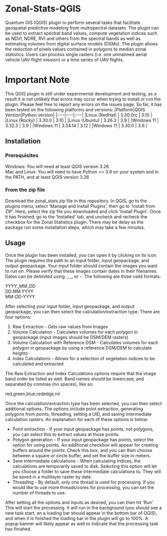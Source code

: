 # Zonal-Stats-QGIS
Quantum GIS (QGIS) plugin to perform several tasks that facilitate geospatial predictive modeling from multispectral datasets. The plugin can be used to extract spectral band values, compute vegetation indices such as NDVI, NDRE, RVI and others from the spectral bands as well as estimating volumes from digital surface models (DSMs). The plugin allows the reduction of pixels values contained in polygons to median zonal statistics. Users can process single rasters (i.e. one unmanned aerial vehicle UAV flight mission) or a time series of UAV flights. 


# Important Note
This QGIS plugin is still under experimental development and testing, as a result it is not unlikely that errors may occur when trying to install or run the plugin. Please feel free to report any errors on the issues page. So far, it has been tested on the following platforms and versions:
|Platform|QGIS Version|Python version|
|:---|:---|:---|
|Linux (RedHat) | 3.30.0rc | 3.10 |
|Linux (Rocky) | 3.30.0 | 3.10 |
|Linux (Ubuntu) | 3.26.3 | 3.9 |
|Windows 11 | 3.32.3 | 3.9 |
|Windows 11 | 3.34.14 | 3.12 |
|Windows 11 | 3.30.0 | 3.9 |

## Installation

### Prerequisites
Windows: You will need at least QGIS version 3.26  
Mac and Linux: You will need to have Python >= 3.9 on your system and in the PATH, and at least QGIS version 3.26

### From the zip file
Download the zonal_stats.zip file in this repository. In QGIS, go to the plugins menu, select 'Manage and Install Plugins', then go to 'Install from ZIP'. Here, select the zip file you downloaded and click 'Install Plugin'. Once it has finished, go to the 'Installed' tab, and uncheck and recheck the checkbox for the Zonal Statistics plugin. There may be delay as the package run some installation steps, which may take a few minutes.







## Usage
Once the plugin has been installed, you can open it by clicking on its icon. The plugin requires the path to an input folder, input geopackage, and output geopackage. Your input folder should contain the images you want to run on. Please verify that these images contain dates in their filenames. Dates can be delimited using ., _, or -. The following are three vaild formats:

YYYY_MM_DD  
DD.MM.YYYY  
MM-DD-YYYY  

After selecting your input folder, input geopackage, and output geopackage, you can then select the calculation/extraction type. There are four options:
1. Raw Extraction - Gets raw values from images
2. Volume Calculation - Calculates volumes for each polygon in geopackage (input images should be DSM/DEM rasters)
3. Volume Calculation with Reference DSM - Calculates volumes for each polygon in geopackage by using a reference DSM/DEM to calculate heights
4. Index Calculations - Allows for a selection of vegetation indices to be calculated and extracted

The Raw Extraction and Index Calculations options require that the image band order be listed as well. Band names should be lowercase, and separated by commas (no spaces), like so:

red,green,blue,rededge,nir

Once the calculation/extraction type has been selected, you can then select additional options. The options include point extraction, generating polygons from points, threading, setting a UID, and saving intermediate calculation rasters. An explanation for each of these options is below:

- Point extraction - If your input geopackage has points, not polygons, you can select this to extract values at those points.
- Polygon generation - If your input geopackage has points, select the option for using points. An additional checkbox will appear for creating buffers around the points. Check this box, and you can then choose between a square or circle buffer, and set the buffer size in meters.
- Save intermediate calculations - When calculating indices, the calculations are temporarily saved to disk. Selecting this option will let you choose a folder to save these intermediate calculations to. They will be saved in a multilayer raster by date.
- Threading - By default, only one thread is used for processing. If you would like to use more threads/cores for processing, you can set the number of threads to use.


After setting all the options and inputs as desired, you can then hit 'Run'. This will start the processing. It will run in the background (you should see a new task start, an a loading bar should appear in the bottom bar of QGIS), and when it is finished the loading bar in the plugin will go to 100%. A popup banner will likely appear as well to indicate that the processing task has finished.
